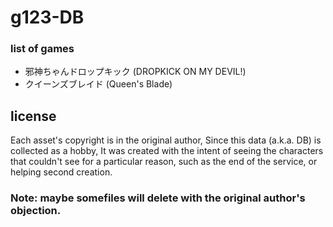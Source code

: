 # g123-DB
### list of games
- 邪神ちゃんドロップキック (DROPKICK ON MY DEVIL!)
- クイーンズブレイド (Queen's Blade)

## license
Each asset's copyright is in the original author,
Since this data (a.k.a. DB) is collected as a hobby,
It was created with the intent of seeing the characters that couldn't see for a particular reason, such as the end of the service, or helping second creation.
### Note: maybe somefiles will delete with the original author's objection.